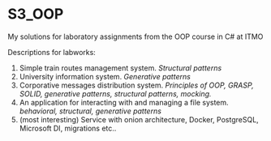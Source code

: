 # S3_OOP
My solutions for laboratory assignments from the OOP course in C# at ITMO

Descriptions for labworks:
1. Simple train routes management system. *Structural patterns*
2. University information system. *Generative patterns*
3. Corporative messages distribution system. *Principles of OOP, GRASP, SOLID, generative patterns, structural patterns, mocking.*
4. An application for interacting with and managing a file system. *behavioral, structural, generative patterns*
5. (most interesting) Service with onion architecture, Docker, PostgreSQL, Microsoft DI,  migrations etc..
